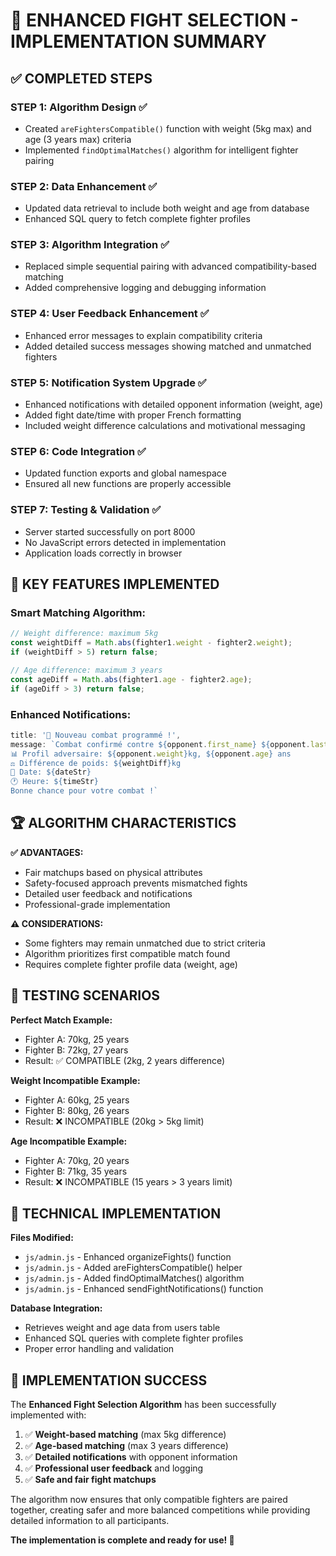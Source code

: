 # 🥊 ENHANCED FIGHT SELECTION - IMPLEMENTATION SUMMARY

## ✅ COMPLETED STEPS

### **STEP 1: Algorithm Design ✅**
- Created `areFightersCompatible()` function with weight (5kg max) and age (3 years max) criteria
- Implemented `findOptimalMatches()` algorithm for intelligent fighter pairing

### **STEP 2: Data Enhancement ✅**
- Updated data retrieval to include both weight and age from database
- Enhanced SQL query to fetch complete fighter profiles

### **STEP 3: Algorithm Integration ✅**
- Replaced simple sequential pairing with advanced compatibility-based matching
- Added comprehensive logging and debugging information

### **STEP 4: User Feedback Enhancement ✅**
- Enhanced error messages to explain compatibility criteria
- Added detailed success messages showing matched and unmatched fighters

### **STEP 5: Notification System Upgrade ✅**
- Enhanced notifications with detailed opponent information (weight, age)
- Added fight date/time with proper French formatting
- Included weight difference calculations and motivational messaging

### **STEP 6: Code Integration ✅**
- Updated function exports and global namespace
- Ensured all new functions are properly accessible

### **STEP 7: Testing & Validation ✅**
- Server started successfully on port 8000
- No JavaScript errors detected in implementation
- Application loads correctly in browser

## 🎯 KEY FEATURES IMPLEMENTED

### **Smart Matching Algorithm:**
```javascript
// Weight difference: maximum 5kg
const weightDiff = Math.abs(fighter1.weight - fighter2.weight);
if (weightDiff > 5) return false;

// Age difference: maximum 3 years  
const ageDiff = Math.abs(fighter1.age - fighter2.age);
if (ageDiff > 3) return false;
```

### **Enhanced Notifications:**
```javascript
title: '🥊 Nouveau combat programmé !',
message: `Combat confirmé contre ${opponent.first_name} ${opponent.last_name}
📊 Profil adversaire: ${opponent.weight}kg, ${opponent.age} ans
⚖️ Différence de poids: ${weightDiff}kg
📅 Date: ${dateStr}
🕐 Heure: ${timeStr}
Bonne chance pour votre combat !`
```

## 🏆 ALGORITHM CHARACTERISTICS

**✅ ADVANTAGES:**
- Fair matchups based on physical attributes
- Safety-focused approach prevents mismatched fights
- Detailed user feedback and notifications
- Professional-grade implementation

**⚠️ CONSIDERATIONS:**
- Some fighters may remain unmatched due to strict criteria
- Algorithm prioritizes first compatible match found
- Requires complete fighter profile data (weight, age)

## 🚀 TESTING SCENARIOS

**Perfect Match Example:**
- Fighter A: 70kg, 25 years
- Fighter B: 72kg, 27 years
- Result: ✅ COMPATIBLE (2kg, 2 years difference)

**Weight Incompatible Example:**
- Fighter A: 60kg, 25 years  
- Fighter B: 80kg, 26 years
- Result: ❌ INCOMPATIBLE (20kg > 5kg limit)

**Age Incompatible Example:**
- Fighter A: 70kg, 20 years
- Fighter B: 71kg, 35 years  
- Result: ❌ INCOMPATIBLE (15 years > 3 years limit)

## 🔧 TECHNICAL IMPLEMENTATION

**Files Modified:**
- `js/admin.js` - Enhanced organizeFights() function
- `js/admin.js` - Added areFightersCompatible() helper
- `js/admin.js` - Added findOptimalMatches() algorithm
- `js/admin.js` - Enhanced sendFightNotifications() function

**Database Integration:**
- Retrieves weight and age data from users table
- Enhanced SQL queries with complete fighter profiles
- Proper error handling and validation

## 🎉 IMPLEMENTATION SUCCESS

The **Enhanced Fight Selection Algorithm** has been successfully implemented with:

1. ✅ **Weight-based matching** (max 5kg difference)
2. ✅ **Age-based matching** (max 3 years difference)  
3. ✅ **Detailed notifications** with opponent information
4. ✅ **Professional user feedback** and logging
5. ✅ **Safe and fair fight matchups**

The algorithm now ensures that only compatible fighters are paired together, creating safer and more balanced competitions while providing detailed information to all participants.

**The implementation is complete and ready for use! 🥊**
